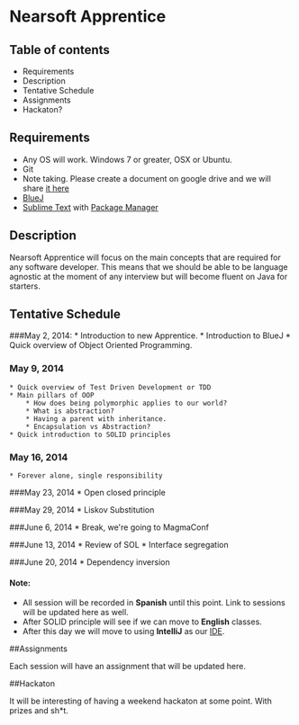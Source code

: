 # Nearsoft Apprentice

## Table of contents

* Requirements
* Description
* Tentative Schedule
* Assignments
* Hackaton?


## Requirements

* Any OS will work. Windows 7 or greater, OSX or Ubuntu.
* Git
* Note taking. Please create a document on google drive and we will share [it here](http://goo.gl/mvIc8Z)
* [BlueJ](bluej.org)
* [Sublime Text](http://www.sublimetext.com/2) with [Package Manager](https://sublime.wbond.net/)

## Description
Nearsoft Apprentice will focus on the main concepts that are required for any software developer. This means that we should be able to be language agnostic at the moment of any interview but will become fluent on Java for starters.

## Tentative Schedule

###May 2, 2014:
	* Introduction to new Apprentice.
	* Introduction to BlueJ
	* Quick overview of Object Oriented Programming.

### May 9, 2014
	* Quick overview of Test Driven Development or TDD
	* Main pillars of OOP
		* How does being polymorphic applies to our world?
		* What is abstraction?
		* Having a parent with inheritance.
		* Encapsulation vs Abstraction?
	* Quick introduction to SOLID principles

### May 16, 2014
	* Forever alone, single responsibility

###May 23, 2014
	* Open closed principle

###May 29, 2014
	* Liskov Substitution

###June 6, 2014
	* Break, we're going to MagmaConf

###June 13, 2014
	* Review of SOL
	* Interface segregation

###June 20, 2014
	* Dependency inversion

#### Note:
* All session will be recorded in __Spanish__ until this point. Link to sessions will be updated here as well.
* After SOLID principle will see if we can move to __English__ classes.
* After this day we will move to using __IntelliJ__ as our [IDE](https://www.google.com/url?sa=t&rct=j&q=&esrc=s&source=web&cd=1&cad=rja&uact=8&ved=0CCUQFjAA&url=http%3A%2F%2Fen.wikipedia.org%2Fwiki%2FIntegrated_development_environment&ei=U9tjU_vTI8W2yAT9oYDYCw&usg=AFQjCNGzsgW3CZUA74q_DmV7NnnkIxNZIw&bvm=bv.65636070,bs.1,d.cGU).

##Assignments

Each session will have an assignment that will be updated here.


##Hackaton

It will be interesting of having a weekend hackaton at some point. With prizes and sh*t.
